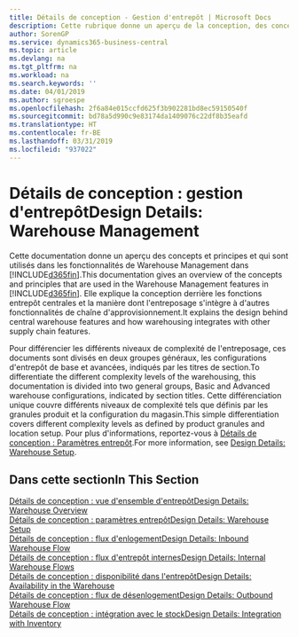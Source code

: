 ```yaml
---
title: Détails de conception - Gestion d'entrepôt | Microsoft Docs
description: Cette rubrique donne un aperçu de la conception, des concepts et des principes associés aux fonctionnalités de gestion d'entrepôt dans Business Central.
author: SorenGP
ms.service: dynamics365-business-central
ms.topic: article
ms.devlang: na
ms.tgt_pltfrm: na
ms.workload: na
ms.search.keywords: ''
ms.date: 04/01/2019
ms.author: sgroespe
ms.openlocfilehash: 2f6a84e015ccfd625f3b902281bd8ec59150540f
ms.sourcegitcommit: bd78a5d990c9e83174da1409076c22df8b35eafd
ms.translationtype: HT
ms.contentlocale: fr-BE
ms.lasthandoff: 03/31/2019
ms.locfileid: "937022"
---
```

# <a name="design-details-warehouse-management"></a><span data-ttu-id="f748e-103">Détails de conception : gestion d'entrepôt</span><span class="sxs-lookup"><span data-stu-id="f748e-103">Design Details: Warehouse Management</span></span>
<span data-ttu-id="f748e-104">Cette documentation donne un aperçu des concepts et principes et qui sont utilisés dans les fonctionnalités de Warehouse Management dans [!INCLUDE[d365fin](includes/d365fin_md.md)].</span><span class="sxs-lookup"><span data-stu-id="f748e-104">This documentation gives an overview of the concepts and principles that are used in the Warehouse Management features in [!INCLUDE[d365fin](includes/d365fin_md.md)].</span></span> <span data-ttu-id="f748e-105">Elle explique la conception derrière les fonctions entrepôt centrales et la manière dont l'entreposage s'intègre à d'autres fonctionnalités de chaîne d'approvisionnement.</span><span class="sxs-lookup"><span data-stu-id="f748e-105">It explains the design behind central warehouse features and how warehousing integrates with other supply chain features.</span></span>  

<span data-ttu-id="f748e-106">Pour différencier les différents niveaux de complexité de l'entreposage, ces documents sont divisés en deux groupes généraux, les configurations d'entrepôt de base et avancées, indiqués par les titres de section.</span><span class="sxs-lookup"><span data-stu-id="f748e-106">To differentiate the different complexity levels of the warehousing, this documentation is divided into two general groups, Basic and Advanced warehouse configurations, indicated by section titles.</span></span> <span data-ttu-id="f748e-107">Cette différenciation unique couvre différents niveaux de complexité tels que définis par les granules produit et la configuration du magasin.</span><span class="sxs-lookup"><span data-stu-id="f748e-107">This simple differentiation covers different complexity levels as defined by product granules and location setup.</span></span> <span data-ttu-id="f748e-108">Pour plus d'informations, reportez\-vous à [Détails de conception : Paramètres entrepôt](design-details-warehouse-setup.md).</span><span class="sxs-lookup"><span data-stu-id="f748e-108">For more information, see [Design Details: Warehouse Setup](design-details-warehouse-setup.md).</span></span>  

## <a name="in-this-section"></a><span data-ttu-id="f748e-109">Dans cette section</span><span class="sxs-lookup"><span data-stu-id="f748e-109">In This Section</span></span>  
[<span data-ttu-id="f748e-110">Détails de conception : vue d'ensemble d'entrepôt</span><span class="sxs-lookup"><span data-stu-id="f748e-110">Design Details: Warehouse Overview</span></span>](design-details-warehouse-overview.md)  
[<span data-ttu-id="f748e-111">Détails de conception : paramètres entrepôt</span><span class="sxs-lookup"><span data-stu-id="f748e-111">Design Details: Warehouse Setup</span></span>](design-details-warehouse-setup.md)  
[<span data-ttu-id="f748e-112">Détails de conception : flux d'enlogement</span><span class="sxs-lookup"><span data-stu-id="f748e-112">Design Details: Inbound Warehouse Flow</span></span>](design-details-inbound-warehouse-flow.md)  
[<span data-ttu-id="f748e-113">Détails de conception : flux d'entrepôt internes</span><span class="sxs-lookup"><span data-stu-id="f748e-113">Design Details: Internal Warehouse Flows</span></span>](design-details-internal-warehouse-flows.md)  
[<span data-ttu-id="f748e-114">Détails de conception : disponibilité dans l'entrepôt</span><span class="sxs-lookup"><span data-stu-id="f748e-114">Design Details: Availability in the Warehouse</span></span>](design-details-availability-in-the-warehouse.md)  
[<span data-ttu-id="f748e-115">Détails de conception : flux de désenlogement</span><span class="sxs-lookup"><span data-stu-id="f748e-115">Design Details: Outbound Warehouse Flow</span></span>](design-details-outbound-warehouse-flow.md)  
[<span data-ttu-id="f748e-116">Détails de conception : intégration avec le stock</span><span class="sxs-lookup"><span data-stu-id="f748e-116">Design Details: Integration with Inventory</span></span>](design-details-integration-with-inventory.md)
